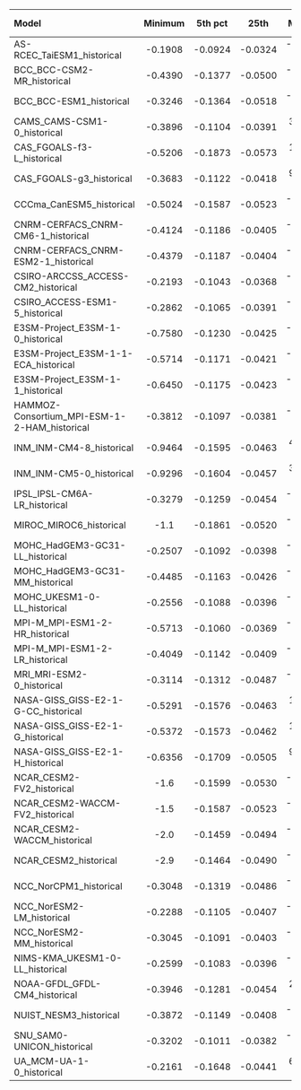 Model | Minimum | 5th pct | 25th | Median | 75th | 95th pct | Maximum
 :-- |  :--:  |  :--:  |  :--:  |  :--:  |  :--:  |  :--:  |  :--: 
AS-RCEC_TaiESM1_historical | -0.1908 | -0.0924 | -0.0324 | -1.16e-03 |  0.0342 |  0.1765 | -0.1908
BCC_BCC-CSM2-MR_historical | -0.4390 | -0.1377 | -0.0500 | -1.09e-04 |  0.0666 |  0.2224 | -0.4390
BCC_BCC-ESM1_historical | -0.3246 | -0.1364 | -0.0518 | -5.21e-03 |  0.0556 |  0.2075 | -0.3246
CAMS_CAMS-CSM1-0_historical | -0.3896 | -0.1104 | -0.0391 |  3.51e-04 |  0.0467 |  0.1873 | -0.3896
CAS_FGOALS-f3-L_historical | -0.5206 | -0.1873 | -0.0573 |  1.49e-03 |  0.0479 |  0.1393 | -0.5206
CAS_FGOALS-g3_historical | -0.3683 | -0.1122 | -0.0418 |  9.98e-05 |  0.0564 |  0.1770 | -0.3150
CCCma_CanESM5_historical | -0.5024 | -0.1587 | -0.0523 | -1.27e-03 |  0.0687 |  0.2217 | -0.5024
CNRM-CERFACS_CNRM-CM6-1_historical | -0.4124 | -0.1186 | -0.0405 | -2.25e-03 |  0.0470 |  0.1718 | -0.4124
CNRM-CERFACS_CNRM-ESM2-1_historical | -0.4379 | -0.1187 | -0.0404 | -2.15e-03 |  0.0472 |  0.1724 | -0.4379
CSIRO-ARCCSS_ACCESS-CM2_historical | -0.2193 | -0.1043 | -0.0368 | -1.59e-03 |  0.0399 |  0.1832 | -0.2193
CSIRO_ACCESS-ESM1-5_historical | -0.2862 | -0.1065 | -0.0391 | -2.41e-03 |  0.0408 |  0.1866 | -0.2862
E3SM-Project_E3SM-1-0_historical | -0.7580 | -0.1230 | -0.0425 | -1.44e-03 |  0.0555 |  0.2101 | -0.6667
E3SM-Project_E3SM-1-1-ECA_historical | -0.5714 | -0.1171 | -0.0421 | -1.57e-03 |  0.0542 |  0.2045 | 0.0
E3SM-Project_E3SM-1-1_historical | -0.6450 | -0.1175 | -0.0423 | -1.49e-03 |  0.0548 |  0.2079 | -0.5169
HAMMOZ-Consortium_MPI-ESM-1-2-HAM_historical | -0.3812 | -0.1097 | -0.0381 | -3.74e-04 |  0.0512 |  0.1819 | -0.3332
INM_INM-CM4-8_historical | -0.9464 | -0.1595 | -0.0463 |  4.74e-06 |  0.0706 |  0.2421 | -0.8515
INM_INM-CM5-0_historical | -0.9296 | -0.1604 | -0.0457 |  3.32e-04 |  0.0688 |  0.2370 | -0.9019
IPSL_IPSL-CM6A-LR_historical | -0.3279 | -0.1259 | -0.0454 | -1.62e-03 |  0.0516 |  0.1775 | -0.3279
MIROC_MIROC6_historical |    -1.1 | -0.1861 | -0.0520 | -8.47e-04 |  0.0659 |  0.2204 |    -1.1
MOHC_HadGEM3-GC31-LL_historical | -0.2507 | -0.1092 | -0.0398 | -1.28e-03 |  0.0456 |  0.1847 | -0.2463
MOHC_HadGEM3-GC31-MM_historical | -0.4485 | -0.1163 | -0.0426 | -6.71e-04 |  0.0502 |  0.1872 | -0.3595
MOHC_UKESM1-0-LL_historical | -0.2556 | -0.1088 | -0.0396 | -1.46e-03 |  0.0444 |  0.1842 | -0.2272
MPI-M_MPI-ESM1-2-HR_historical | -0.5713 | -0.1060 | -0.0369 | -5.86e-05 |  0.0523 |  0.1939 | -0.4705
MPI-M_MPI-ESM1-2-LR_historical | -0.4049 | -0.1142 | -0.0409 | -7.70e-04 |  0.0531 |  0.1928 | -0.3440
MRI_MRI-ESM2-0_historical | -0.3114 | -0.1312 | -0.0487 | -3.76e-04 |  0.0609 |  0.2016 | -0.3114
NASA-GISS_GISS-E2-1-G-CC_historical | -0.5291 | -0.1576 | -0.0463 |  1.37e-03 |  0.0689 |  0.2206 | -0.4431
NASA-GISS_GISS-E2-1-G_historical | -0.5372 | -0.1573 | -0.0462 |  1.56e-03 |  0.0697 |  0.2217 | -0.4774
NASA-GISS_GISS-E2-1-H_historical | -0.6356 | -0.1709 | -0.0505 |  9.53e-05 |  0.0647 |  0.2104 | -0.5961
NCAR_CESM2-FV2_historical |    -1.6 | -0.1599 | -0.0530 | -4.74e-03 |  0.0564 |  0.2140 |    -1.3
NCAR_CESM2-WACCM-FV2_historical |    -1.5 | -0.1587 | -0.0523 | -5.15e-03 |  0.0547 |  0.2088 |    -1.4
NCAR_CESM2-WACCM_historical |    -2.0 | -0.1459 | -0.0494 | -3.32e-03 |  0.0573 |  0.2203 |    -2.0
NCAR_CESM2_historical |    -2.9 | -0.1464 | -0.0490 | -2.44e-03 |  0.0590 |  0.2204 |    -2.3
NCC_NorCPM1_historical | -0.3048 | -0.1319 | -0.0486 | -2.50e-03 |  0.0513 |  0.1751 | -0.2550
NCC_NorESM2-LM_historical | -0.2288 | -0.1105 | -0.0407 | -1.57e-03 |  0.0460 |  0.1767 | -0.1901
NCC_NorESM2-MM_historical | -0.3045 | -0.1091 | -0.0403 | -1.10e-03 |  0.0465 |  0.1788 | -0.2262
NIMS-KMA_UKESM1-0-LL_historical | -0.2599 | -0.1083 | -0.0396 | -1.28e-03 |  0.0447 |  0.1859 | -0.2372
NOAA-GFDL_GFDL-CM4_historical | -0.3946 | -0.1281 | -0.0454 |  2.23e-04 |  0.0568 |  0.1872 | -0.3918
NUIST_NESM3_historical | -0.3872 | -0.1149 | -0.0408 | -2.72e-04 |  0.0549 |  0.2095 | -0.3872
SNU_SAM0-UNICON_historical | -0.3202 | -0.1011 | -0.0382 | -1.09e-03 |  0.0425 |  0.1770 | -0.2842
UA_MCM-UA-1-0_historical | -0.2161 | -0.1648 | -0.0441 |  6.35e-03 |  0.0443 |  0.1028 | -0.2161
